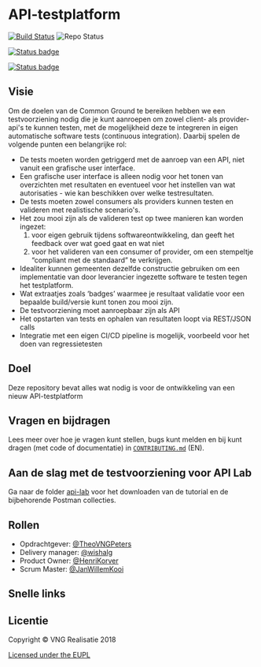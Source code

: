 # API-testplatform

[![Build Status](https://jenkins.nlx.io/job/gemma-zaken-build-and-test/badge/icon?style=plastic)](https://jenkins.nlx.io/) ![Repo Status](https://img.shields.io/badge/status-concept-lightgrey.svg?style=plastic)

[![Status badge](https://img.shields.io/endpoint.svg?style=for-the-badge&amp;url=https://vng-staging.maykin.nl/api/v1/provider-run-shield/100/)](https://vng-staging.maykin.nl/server/a1660a86-3312-48f6-8106-4fa9dec1e8f7)

[![Status badge](https://img.shields.io/endpoint.svg?style=for-the-badge&amp;url=https://vng-staging.maykin.nl/api/v1/provider-run-shield/154/)](https://vng-staging.maykin.nl/server/a522ff07-fd14-4769-b482-5ed1ec330bcd)

## Visie 
 
Om de doelen van de Common Ground te bereiken hebben we een testvoorziening nodig die je kunt aanroepen om zowel client- als provider-api's te kunnen testen, met de mogelijkheid deze te integreren in eigen automatische software tests (continuous integration). Daarbij spelen de volgende punten een belangrijke rol:
* De tests moeten worden getriggerd met de aanroep van een API, niet vanuit een grafische user interface.
* Een grafische user interface is alleen nodig voor het tonen van overzichten met resultaten en eventueel voor het instellen van wat autorisaties - wie kan beschikken over welke testresultaten.
* De tests moeten zowel consumers als providers kunnen testen en valideren met realistische scenario's.
* Het zou mooi zijn als de valideren test op twee manieren kan worden ingezet: 
   1. voor eigen gebruik tijdens softwareontwikkeling, dan geeft het feedback over wat goed gaat en wat niet  
   2. voor het valideren van een consumer of provider, om een stempeltje “compliant met de standaard” te verkrijgen.
* Idealiter kunnen gemeenten dezelfde constructie gebruiken om een implementatie van door leverancier ingezette software te testen tegen het testplatform.
* Wat extraatjes zoals ‘badges’ waarmee je resultaat validatie voor een bepaalde build/versie kunt tonen zou mooi zijn.
* De testvoorziening moet aanroepbaar zijn als API
* Het opstarten van tests en ophalen van resultaten loopt via REST/JSON calls 
* Integratie met een eigen CI/CD pipeline is mogelijk, voorbeeld voor het doen van regressietesten

## Doel
Deze repository bevat alles wat nodig is voor de ontwikkeling van een nieuw API-testplatform

## Vragen en bijdragen
Lees meer over hoe je vragen kunt stellen, bugs kunt melden en bij kunt dragen (met code of documentatie) in [`CONTRIBUTING.md`](CONTRIBUTING.md) (EN).

## Aan de slag met de testvoorziening voor API Lab
Ga naar de folder [api-lab](https://github.com/VNG-Realisatie/api-testvoorziening/tree/master/doc/api_lab) voor het downloaden van de tutorial en de bijbehorende Postman collecties.

## Rollen

- Opdrachtgever: [@TheoVNGPeters](https://github.com/TheoVNGPeters)
- Delivery manager: [@wishalg](https://github.com/wishalg)
- Product Owner: [@HenriKorver](https://github.com/HenriKorver)
- Scrum Master:  [@JanWillemKooi](https://github.com/JanWillemKooi)

## Snelle links

## Licentie
Copyright © VNG Realisatie 2018

[Licensed under the EUPL](LICENCE.md)
